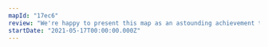 ```yaml
---
mapId: "17ec6"
review: "We're happy to present this map as an astounding achievement that we feel deserves to be recognised. The lighting is excellent, and the maps (including a modchart courtesy of Jafdy) are a ton of fun with a good level of craftsmanship. There's certainly a lot of effort involved in wrangling together a group of mappers to produce a polished product, but the work certainly paid off."
startDate: "2021-05-17T00:00:00.000Z"
---
```

